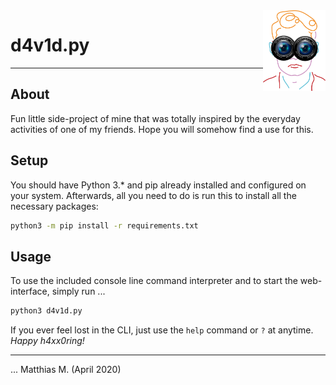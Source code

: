 <img src="server/public/media/logo.png" width="100px" align="right" />

# d4v1d.py

---

## About

Fun little side-project of mine that was totally inspired by the everyday activities of one of my friends. Hope you will somehow find a use for this.

## Setup

You should have Python 3.* and pip already installed and configured on your system. Afterwards, all you need to do is run this to install all the necessary packages:

```bash
python3 -m pip install -r requirements.txt
```

## Usage

To use the included console line command interpreter and to start the web-interface, simply run ...

```bash
python3 d4v1d.py
```

If you ever feel lost in the CLI, just use the `help` command or `?` at anytime. _Happy h4xx0ring!_

---

... Matthias M. (April 2020)